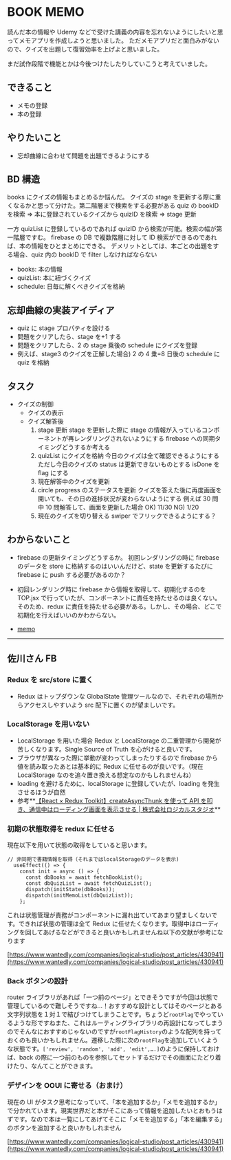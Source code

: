 # BOOK MEMO

読んだ本の情報や Udemy などで受けた講義の内容を忘れないようにしたいと思ってメモアプリを作成しようと思いました。
ただメモアプリだと面白みがないので、クイズを出題して復習効率を上げよと思いました。

まだ試作段階で機能とかは今後つけたしたりしていこうと考えていました。

## できること

- メモの登録
- 本の登録

## やりたいこと

- 忘却曲線に合わせて問題を出題できるようにする

## BD 構造

books にクイズの情報もまとめるか悩んだ。
クイズの stage を更新する際に重くなるかと思って分けた。第二階層まで検索をする必要がある
quiz の bookID を検索 => 本に登録されているクイズから quizID を検索 => stage 更新

一方 quizList に登録しているのであれば quizID から検索が可能。検索の幅が第一階層ですむ。
firebase の DB で複数階層に対して ID 検索ができるのであれば、本の情報をひとまとめにできる。
デメリットとしては、本ごとの出題をする場合、quiz 内の bookID で filter しなければならない

- books: 本の情報
- quizList: 本に紐づくクイズ
- schedule: 日毎に解くべきクイズを格納

## 忘却曲線の実装アイディア

- quiz に stage プロパティを設ける
- 問題をクリアしたら、stage を+1 する
- 問題をクリアしたら、2 の stage 乗後の schedule にクイズを登録
- 例えば、stage3 のクイズを正解した場合) 2 の 4 乗=8 日後の schedule に quiz を格納

## タスク

- クイズの制御
  - クイズの表示
  - クイズ解答後
    1. stage 更新
       stage を更新した際に stage の情報が入っているコンポーネントが再レンダリングされないようにする
       firebase への同期タイミングどうするか考える
    2. quizList にクイズを格納
       今日のクイズは全て確認できるようにする
       ただし今日のクイズの status は更新できないものとする
       isDone を flag にする
    3. 現在解答中のクイズを更新
    4. circle progress のステータスを更新
       クイズを答えた後に再度画面を開いても、その日の進捗状況が変わらないようにする
       例えば 30 問中 10 問解答して、画面を更新した場合
       OK) 11/30
       NG) 1/20
    5. 現在のクイズを切り替える
       swiper でフリックできるようにする？

## わからないこと

- firebase の更新タイミングどうするか。
  初回レンダリングの時に firebase のデータを store に格納するのはいいんだけど、state を更新するたびに firebase に push する必要があるのか？

- 初回レンダリング時に firebase から情報を取得して、初期化するのを TOP.jsx で行っていたが、コンポーネントに責任を持たせるのは良くない。そのため、redux に責任を持たせる必要がある。しかし、その場合、どこで初期化を行えばいいのかわからない。
- [memo](https://necessary-taker-024.notion.site/redex-e3449c397c5e4854a1567d8f84249bc8)

<hr>

## 佐川さん FB

### Redux を src/store に置く

- Redux はトップダウンな GlobalState 管理ツールなので、それぞれの場所からアクセスしやすいよう src 配下に置くのが望ましいです。

### LocalStorage を用いない

- LocalStorage を用いた場合 Redux と LocalStorage の二重管理から開発が苦しくなります。Single Source of Truth を心がけると良いです。
- ブラウザが異なった際に挙動が変わってしまったりするので firebase から値を読み取ったあとは基本的に Redux に任せるのが良いです。（現在 LocalStorage なのを追々置き換える想定なのかもしれませんね）
- loading を避けるために、localStorage に登録していたが、loading を発生させるほうが自然
- 参考**[【React × Redux Toolkit】createAsyncThunk を使って API を叩き、通信中はローディング画面を表示させる | 株式会社ロジカルスタジオ](https://www.wantedly.com/companies/logical-studio/post_articles/430941)**

### 初期の状態取得を redux に任せる

現在以下を用いて状態の取得をしていると思います。

```
// 非同期で書籍情報を取得（それまではlocalStorageのデータを表示)
  useEffect(() => {
    const init = async () => {
      const dbBooks = await fetchBookList();
      const dbQuizList = await fetchQuizList();
      dispatch(initState(dbBooks));
      dispatch(initMemoList(dbQuizList));
    };
```

これは状態管理が責務がコンポーネントに漏れ出ていてあまり望ましくないです。できれば状態の管理は全て Redux に任せたくなります。取得中はローディングを回してあげるなどができると良いかもしれませんね以下の文献が参考になります

[https://www.wantedly.com/companies/logical-studio/post_articles/430941](https://www.wantedly.com/companies/logical-studio/post_articles/430941)

### Back ボタンの設計

router ライブラリがあれば「一つ前のページ」とできそうですが今回は状態で管理しているので難しそうですね…！おすすめな設計としてはそのページとある文字列状態を１対１で結びつけてしまうことです。ちょうど`rootFlag`でやっているような形ですねまた、これはルーティングライブラリの再設計になってしまうのでそんなにおすすめじゃないのですが`rootFlagHistory`のような配列を持っておくのも良いかもしれません。遷移した際に次の`rootFlag`を追加していくような状態です。`['review', 'random', 'add', 'edit',….]`のように保持しておけば、back の際に一つ前のものを参照してセットするだけでその画面にたどり着けたり、なんてことができます。

### デザインを OOUI に寄せる（おまけ）

現在の UI がタスク思考になっていて、「本を追加するか」「メモを追加するか」で分かれています。現実世界だと本がそこにあって情報を追加したいとおもうはずです。なので本は一覧にしてあげてそこに「メモを追加する」「本を編集する」のボタンを追加すると良いかもしれません

[https://www.wantedly.com/companies/logical-studio/post_articles/430941](https://www.wantedly.com/companies/logical-studio/post_articles/430941)
